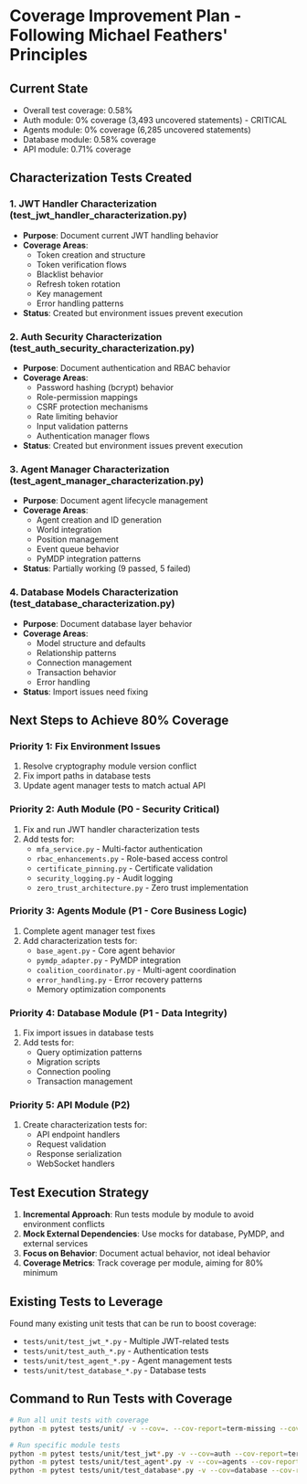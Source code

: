 # Coverage Improvement Plan - Following Michael Feathers' Principles

## Current State
- Overall test coverage: 0.58%
- Auth module: 0% coverage (3,493 uncovered statements) - CRITICAL
- Agents module: 0% coverage (6,285 uncovered statements)
- Database module: 0.58% coverage
- API module: 0.71% coverage

## Characterization Tests Created

### 1. JWT Handler Characterization (test_jwt_handler_characterization.py)
- **Purpose**: Document current JWT handling behavior
- **Coverage Areas**:
  - Token creation and structure
  - Token verification flows
  - Blacklist behavior
  - Refresh token rotation
  - Key management
  - Error handling patterns
- **Status**: Created but environment issues prevent execution

### 2. Auth Security Characterization (test_auth_security_characterization.py)
- **Purpose**: Document authentication and RBAC behavior
- **Coverage Areas**:
  - Password hashing (bcrypt) behavior
  - Role-permission mappings
  - CSRF protection mechanisms
  - Rate limiting behavior
  - Input validation patterns
  - Authentication manager flows
- **Status**: Created but environment issues prevent execution

### 3. Agent Manager Characterization (test_agent_manager_characterization.py)
- **Purpose**: Document agent lifecycle management
- **Coverage Areas**:
  - Agent creation and ID generation
  - World integration
  - Position management
  - Event queue behavior
  - PyMDP integration patterns
- **Status**: Partially working (9 passed, 5 failed)

### 4. Database Models Characterization (test_database_characterization.py)
- **Purpose**: Document database layer behavior
- **Coverage Areas**:
  - Model structure and defaults
  - Relationship patterns
  - Connection management
  - Transaction behavior
  - Error handling
- **Status**: Import issues need fixing

## Next Steps to Achieve 80% Coverage

### Priority 1: Fix Environment Issues
1. Resolve cryptography module version conflict
2. Fix import paths in database tests
3. Update agent manager tests to match actual API

### Priority 2: Auth Module (P0 - Security Critical)
1. Fix and run JWT handler characterization tests
2. Add tests for:
   - `mfa_service.py` - Multi-factor authentication
   - `rbac_enhancements.py` - Role-based access control
   - `certificate_pinning.py` - Certificate validation
   - `security_logging.py` - Audit logging
   - `zero_trust_architecture.py` - Zero trust implementation

### Priority 3: Agents Module (P1 - Core Business Logic)
1. Complete agent manager test fixes
2. Add characterization tests for:
   - `base_agent.py` - Core agent behavior
   - `pymdp_adapter.py` - PyMDP integration
   - `coalition_coordinator.py` - Multi-agent coordination
   - `error_handling.py` - Error recovery patterns
   - Memory optimization components

### Priority 4: Database Module (P1 - Data Integrity)
1. Fix import issues in database tests
2. Add tests for:
   - Query optimization patterns
   - Migration scripts
   - Connection pooling
   - Transaction management

### Priority 5: API Module (P2)
1. Create characterization tests for:
   - API endpoint handlers
   - Request validation
   - Response serialization
   - WebSocket handlers

## Test Execution Strategy

1. **Incremental Approach**: Run tests module by module to avoid environment conflicts
2. **Mock External Dependencies**: Use mocks for database, PyMDP, and external services
3. **Focus on Behavior**: Document actual behavior, not ideal behavior
4. **Coverage Metrics**: Track coverage per module, aiming for 80% minimum

## Existing Tests to Leverage

Found many existing unit tests that can be run to boost coverage:
- `tests/unit/test_jwt_*.py` - Multiple JWT-related tests
- `tests/unit/test_auth_*.py` - Authentication tests
- `tests/unit/test_agent_*.py` - Agent management tests
- `tests/unit/test_database_*.py` - Database tests

## Command to Run Tests with Coverage

```bash
# Run all unit tests with coverage
python -m pytest tests/unit/ -v --cov=. --cov-report=term-missing --cov-report=html

# Run specific module tests
python -m pytest tests/unit/test_jwt*.py -v --cov=auth --cov-report=term-missing
python -m pytest tests/unit/test_agent*.py -v --cov=agents --cov-report=term-missing
python -m pytest tests/unit/test_database*.py -v --cov=database --cov-report=term-missing
```